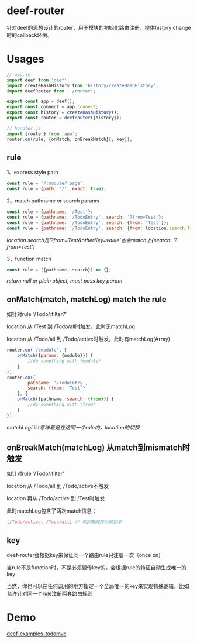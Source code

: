 # deef-router
针对deef的思想设计的router，用于模块的初始化路由注册，提供history change时的callback环境。


# Usages
```js
// app.js
import deef from 'deef';
import createHashHistory from 'history/createHashHistory';
import deefRouter from './router';

export const app = deef();
export const connect = app.connect;
export const history = createHashHistory();
export const router = deefRouter({history});

// handler.js
import {router} from 'app';
router.on(rule, {onMatch, onBreakMatch}[, key]);
```


## rule
1、express style path
```js
const rule = '/:module/:page';
const rule = {path: '/', exact: true};
```

2、match pathname or search params
```js
const rule = {pathname: '/Test'};
const rule = {pathname: '/TodoEntry', search: '?from=Test'};
const rule = {pathname: '/TodoEntry', search: {from: 'Test'}};
const rule = {pathname: '/TodoEntry', search: {from: location.search.from => {}}};
```
*location.search是'?from=Test&otherKey=value'也会match上{search: '?from=Test'}*

3、function match
```js
const rule = ({pathname, search}) => {};
```
*return null or plain object, must pass key param*


## onMatch(match, matchLog) match the rule
如针对rule '/Todo/:filter?'

location 从 /Test 到 /Todo/all时触发，此时无matchLog

location 从 /Todo/all 到 /Todo/active时触发，此时有matchLog(Array)
```js
router.on('/:module', {
    onMatch({params: {module}}) {
        //do something with *module*
    }
});
router.on({
        pathname: '/TodoEntry',
        search: {from: 'Test'}
    }, {
    onMatch({pathname, search: {from}}) {
        //do something with *from*
    }
});
```
*matchLogList意味着是在这同一个rule内，location的切换*

## onBreakMatch(matchLog) 从match到mismatch时触发
如针对rule '/Todo/:filter'

location 从 /Todo/all 到 /Todo/active不触发

location 再从 /Todo/active 到 /Test时触发

此时matchLog包含了两次match信息：
```js
[/Todo/active, /Todo/all] // 时间轴顺序从晚到早
```


## key
deef-router会根据key来保证同一个路由rule只注册一次（once on）

当rule不是function时，不是必须要传key的，会根据rule的特征自动生成唯一的key

当然，你也可以在任何调用的地方指定一个全局唯一的key来实现特殊逻辑，比如允许针对同一个rule注册两套路由规则

# Demo
[deef-examples-todomvc](https://github.com/homkai/deef/tree/master/examples/todomvc/)
